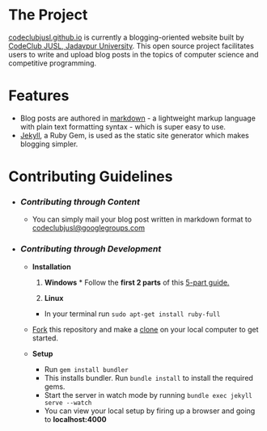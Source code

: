 # The Project  
[codeclubjusl.github.io](https://codeclubjusl.github.io/) is currently a blogging-oriented website
built by [CodeClub JUSL, Jadavpur University](). This open source project facilitates users to write and upload blog posts in the topics of computer science and competitive programming.  

# Features  
*  Blog posts are authored in [markdown](https://learn.getgrav.org/content/markdown) - a lightweight markup language with plain text formatting syntax - which is super easy to use.  
* [Jekyll](https://jekyllrb.com/), a Ruby Gem, is used as the static site generator which makes blogging simpler.  

# Contributing Guidelines  
* ### ***Contributing through Content*** 
  *  You can simply mail your blog post written in markdown format to  [codeclubjusl@googlegroups.com]()  

* ### ***Contributing through Development***  
  * **Installation** 
	  1. **Windows**
	    *  Follow the **first 2 parts** of this [5-part guide.](http://jekyll-windows.juthilo.com/1-ruby-and-devkit/)
      
	  2. **Linux**	   
     * In your terminal run ```sudo apt-get install ruby-full```  

  * [Fork](https://help.github.com/articles/fork-a-repo/) this repository and make a [clone](https://help.github.com/articles/cloning-a-repository/) on your local computer to get started.  
  * **Setup**
    *  Run ```gem install bundler```    
    *  This installs bundler. Run ```bundle install``` to install the required gems.  
    *  Start the server in watch mode by running ```bundle exec jekyll serve --watch```  
    *  You can view your local setup by firing up a browser and going to **localhost:4000**
